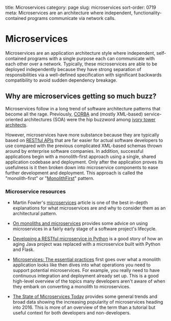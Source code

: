 title: Microservices
category: page
slug: microservices
sort-order: 0719
meta: Microservices are an architecture where independent, functionality-contained programs communicate via network calls.


# Microservices
Microservices are an application architecture style where independent,
self-contained programs with a single purpose each can communicate with
each other over a network. Typically, these microservices are able to be
deployed independently because they have strong separation of 
responsibilities via a well-defined specification with significant 
backwards compatibility to avoid sudden dependency breakage.


## Why are microservices getting so much buzz?
Microservices follow in a long trend of software architecture patterns
that become all the rage. Previously, 
[CORBA](https://en.wikipedia.org/wiki/Common_Object_Request_Broker_Architecture) 
and (mostly XML-based) service-oriented architectures (SOA) were the
hip buzzword among 
[ivory tower architects](http://www.igloocoder.com/2271/ivory-tower-architect).

However, microservices have more substance because they are typically based
on [RESTful APIs](/application-programming-interfaces.html) that are far
easier for actual software developers to use compared with the previous 
complicated XML-based schemas thrown around by enterprise software companies.
In addition, successful applications begin with a monolith-first approach using
a single, shared application codebase and deployment. Only after the application
proves its usefulness is it then broken down into microservice components to
ease further development and deployment. This approach is called the 
"monolith-first" or 
"[MonolithFirst](http://martinfowler.com/bliki/MonolithFirst.html)" pattern.


### Microservice resources
* Martin Fowler's 
  [microservices](http://martinfowler.com/articles/microservices.html)
  article is one of the best in-depth explanations for what microservices are
  and why to consider them as an architectural pattern.

* [On monoliths and microservices](http://dev.otto.de/2015/09/30/on-monoliths-and-microservices/)
  provides some advice on using microservices in a fairly early stage of
  a software project's lifecycle.

* [Developing a RESTful microservice in Python](http://www.skybert.net/python/developing-a-restful-micro-service-in-python/)
  is a good story of how an aging Java project was replaced with a
  microservice built with Python and Flask.

* [Microservices: The essential practices](http://technologyconversations.com/2015/11/10/microservices-the-essential-practices/)
  first goes over what a monolith application looks like then dives into what 
  operations you need to support potential microservices. For example, you really 
  need to have continuous integration and deployment already set up. This is a
  good high-level overview of the topics many developers aren't aware of when they
  embark on converting a monolith to microservices.

* [The State of Microservices Today](http://blog.codeship.com/the-state-of-microservices-today/)
  provides some general trends and broad data showing the increasing 
  popularity of microservices heading into 2016. This is more of an
  overview of the term than a tutorial but useful context for both
  developers and non-developers.

